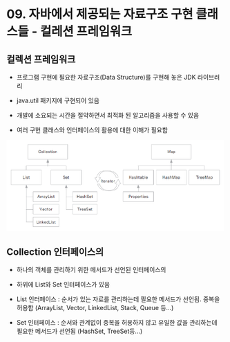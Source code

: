 # 09. 자바에서 제공되는 자료구조 구현 클래스들 - 컬레션 프레임워크

## 컬렉션 프레임워크

- 프로그램 구현에 필요한 자료구조(Data Structure)를 구현해 놓은 JDK 라이브러리

- java.util 패키지에 구현되어 있음

- 개발에 소요되는 시간을 절약하면서 최적화 된 알고리즘을 사용할 수 있음

- 여러 구현 클래스와 인터페이스의 활용에 대한 이해가 필요함

![collection](./img/collection.png)


## Collection 인터페이스의

- 하나의 객체를 관리하기 위한 메서드가 선언된 인터페이스의

- 하위에 List와 Set 인터페이스가 있음

- List 인터페이스 : 순서가 있는 자료를 관리하는데 필요한 메서드가 선언됨. 중복을 허용함 (ArrayList, Vector, LinkedList, Stack, Queue 등...)

- Set 인터페이스 : 순서와 관계없이 중복을 허용하지 않고 유일한 값을 관리하는데 필요한 메서드가 선언됨 (HashSet, TreeSet등...)
